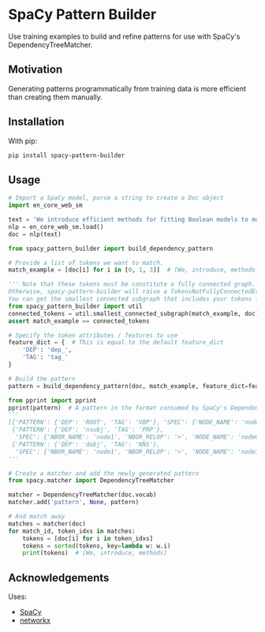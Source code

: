# SpaCy Pattern Builder

Use training examples to build and refine patterns for use with SpaCy's DependencyTreeMatcher.

## Motivation

Generating patterns programmatically from training data is more efficient than creating them manually.

## Installation

With pip:

```bash
pip install spacy-pattern-builder
```

## Usage

```python
# Import a SpaCy model, parse a string to create a Doc object
import en_core_web_sm

text = 'We introduce efficient methods for fitting Boolean models to molecular data.'
nlp = en_core_web_sm.load()
doc = nlp(text)

from spacy_pattern_builder import build_dependency_pattern

# Provide a list of tokens we want to match.
match_example = [doc[i] for i in [0, 1, 3]]  # [We, introduce, methods]

''' Note that these tokens must be constitute a fully connected graph.
Otherwise, spacy-pattern-builder will raise a TokensNotFullyConnectedError.
You can get the smallest connected subgraph that includes your tokens like: '''
from spacy_pattern_builder import util
connected_tokens = util.smallest_connected_subgraph(match_example, doc)
assert match_example == connected_tokens

# Specify the token attributes / features to use
feature_dict = {  # This is equal to the default feature_dict
    'DEP': 'dep_',
    'TAG': 'tag_'
}

# Build the pattern
pattern = build_dependency_pattern(doc, match_example, feature_dict=feature_dict)

from pprint import pprint
pprint(pattern)  # A pattern in the format consumed by SpaCy's DependencyTreeMatcher:
'''
[{'PATTERN': {'DEP': 'ROOT', 'TAG': 'VBP'}, 'SPEC': {'NODE_NAME': 'node1'}},
 {'PATTERN': {'DEP': 'nsubj', 'TAG': 'PRP'},
  'SPEC': {'NBOR_NAME': 'node1', 'NBOR_RELOP': '>', 'NODE_NAME': 'node0'}},
 {'PATTERN': {'DEP': 'dobj', 'TAG': 'NNS'},
  'SPEC': {'NBOR_NAME': 'node1', 'NBOR_RELOP': '>', 'NODE_NAME': 'node3'}}]
'''

# Create a matcher and add the newly generated pattern
from spacy.matcher import DependencyTreeMatcher

matcher = DependencyTreeMatcher(doc.vocab)
matcher.add('pattern', None, pattern)

# And match away
matches = matcher(doc)
for match_id, token_idxs in matches:
    tokens = [doc[i] for i in token_idxs]
    tokens = sorted(tokens, key=lambda w: w.i)
    print(tokens)  # [We, introduce, methods]

```

## Acknowledgements

Uses:

- [SpaCy](https://spacy.io)
- [networkx](https://github.com/networkx/networkx)